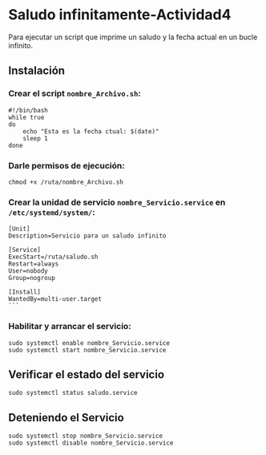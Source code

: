 # Saludo infinitamente-Actividad4
Para ejecutar un script que imprime un saludo y la fecha actual en un bucle infinito.

## Instalación

### Crear el script `nombre_Archivo.sh`:

    #!/bin/bash
    while true
    do
        echo "Esta es la fecha ctual: $(date)"
        sleep 1
    done


### Darle permisos de ejecución:

    chmod +x /ruta/nombre_Archivo.sh


### Crear la unidad de servicio `nombre_Servicio.service` en `/etc/systemd/system/`:
    
    [Unit]
    Description=Servicio para un saludo infinito

    [Service]
    ExecStart=/ruta/saludo.sh
    Restart=always
    User=nobody
    Group=nogroup

    [Install]
    WantedBy=multi-user.target
    ```

### Habilitar y arrancar el servicio:
 
    sudo systemctl enable nombre_Servicio.service
    sudo systemctl start nombre_Servicio.service


## Verificar el estado del servicio

    sudo systemctl status saludo.service


## Deteniendo el Servicio
    sudo systemctl stop nombre_Servicio.service
    sudo systemctl disable nombre_Servicio.service
